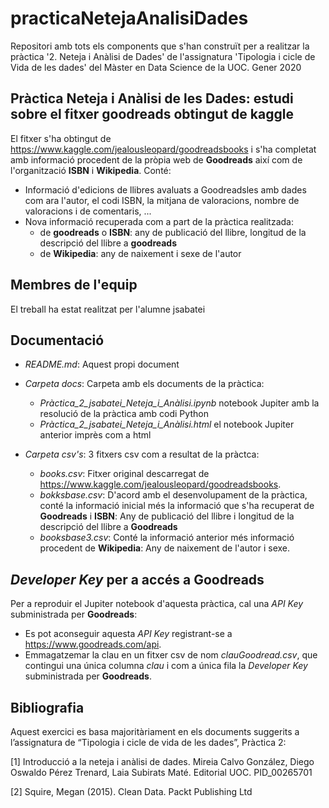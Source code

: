 # practicaNetejaAnalisiDades
Repositori amb tots els components que s'han construït per a realitzar la pràctica '2. Neteja i Anàlisi de Dades'  de l'assignatura 'Tipologia i cicle de Vida de les dades' del Màster en Data Science de la UOC. Gener 2020

## Pràctica Neteja i Anàlisi de les Dades: estudi sobre el fitxer **goodreads** obtingut de kaggle
El fitxer s'ha obtingut de https://www.kaggle.com/jealousleopard/goodreadsbooks i s'ha completat amb informació procedent de la pròpia web de **Goodreads** així com de l'organització **ISBN** i **Wikipedia**. Conté:
* Informació d'edicions de llibres avaluats a Goodreadsles amb dades com ara l'autor, el codi ISBN, la mitjana de valoracions, nombre de valoracions i de comentaris, ...
* Nova informació recuperada com a part de la pràctica realitzada: 
  * de **goodreads** o **ISBN**: any de publicació del llibre, longitud de la descripció del llibre a **goodreads**
  * de **Wikipedia**: any de naixement i sexe de l'autor

## Membres de l'equip
El treball ha estat realitzat per l'alumne jsabatei

## Documentació
* *README.md*: Aquest propi document

* *Carpeta docs*: Carpeta amb els documents de la pràctica:
    * *Pràctica_2_jsabatei_Neteja_i_Anàlisi.ipynb* notebook Jupiter amb la resolució de la pràctica amb codi Python
    * *Pràctica_2_jsabatei_Neteja_i_Anàlisi.html* el notebook Jupiter anterior imprès com a html
    
* *Carpeta csv's*: 3 fitxers csv com a resultat de la pràctca:
  * *books.csv*: Fitxer original descarregat de https://www.kaggle.com/jealousleopard/goodreadsbooks.
  * *bokksbase.csv*: D'acord amb el desenvolupament de la pràctica, conté la informació inicial més la informació que s'ha recuperat de **Goodreads** i **ISBN**: Any de publicació del llibre i longitud de la descripció del llibre a **Goodreads** 
  * *booksbase3.csv*: Conté la informació anterior més informació procedent de **Wikipedia**: Any de naixement de l'autor i sexe. 

## *Developer Key* per a accés a Goodreads
Per a reproduir el Jupiter notebook d'aquesta pràctica, cal una *API Key* subministrada per **Goodreads**: 
* Es pot aconseguir aquesta *API Key* registrant-se a https://www.goodreads.com/api. 
* Emmagatzemar la clau en un fitxer csv de nom *clauGoodread.csv*, que contingui una única columna *clau* i com a única fila la *Developer Key* subministrada per **Goodreads**.

## Bibliografia
Aquest exercici es basa majoritàriament en els documents suggerits a l’assignatura de “Tipologia i cicle de vida de les dades”, Pràctica 2:

[1] Introducció a la neteja i anàlisi de dades. Mireia Calvo González, Diego Oswaldo Pérez Trenard, Laia Subirats Maté. Editorial UOC. PID_00265701

[2] Squire, Megan (2015). Clean Data. Packt Publishing Ltd



